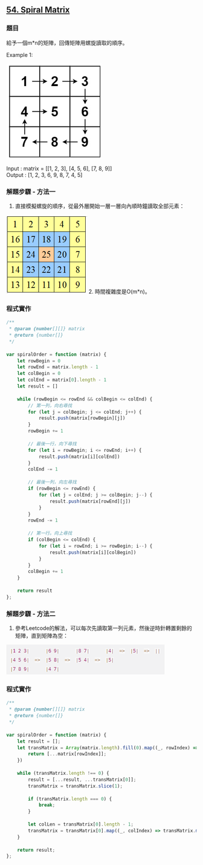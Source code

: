 ## [54. Spiral Matrix](https://leetcode.com/problems/spiral-matrix/description/?envType=study-plan-v2&envId=top-interview-150 "Title")

### 題目
給予一個m*n的矩陣，回傳矩陣用螺旋讀取的順序。

Example 1:  

<img src='../pictures/54.png'>  

Input : matrix = [[1, 2, 3], [4, 5, 6], [7, 8, 9]]  
Output : [1, 2, 3, 6, 9, 8, 7, 4, 5]



### 解題步驟 - 方法一
1. 直接模擬螺旋的順序，從最外層開始一層一層向內順時鐘讀取全部元素：  
<img src="../pictures/54-2.png">
2. 時間複雜度是O(m*n)。


### 程式實作

```javascript
/**
 * @param {number[][]} matrix
 * @return {number[]}
 */

var spiralOrder = function (matrix) {
    let rowBegin = 0
    let rowEnd = matrix.length - 1
    let colBegin = 0
    let colEnd = matrix[0].length - 1
    let result = []

    while (rowBegin <= rowEnd && colBegin <= colEnd) {
        // 第一列，向右尋找
        for (let j = colBegin; j <= colEnd; j++) {
            result.push(matrix[rowBegin][j])
        }
        rowBegin += 1

        // 最後一行，向下尋找
        for (let i = rowBegin; i <= rowEnd; i++) {
            result.push(matrix[i][colEnd])
        }
        colEnd -= 1

        // 最後一列，向左尋找
        if (rowBegin <= rowEnd) {
            for (let j = colEnd; j >= colBegin; j--) {
                result.push(matrix[rowEnd][j])
            }
        }
        rowEnd -= 1

        // 第一行。向上尋找
        if (colBegin <= colEnd) {
            for (let i = rowEnd; i >= rowBegin; i--) {
                result.push(matrix[i][colBegin])
            }
        }
        colBegin += 1
    }

    return result
};
```
### 解題步驟 - 方法二
1. 參考Leetcode的解法，可以每次先讀取第一列元素，然後逆時針轉置剩餘的矩陣，直到矩陣為空：  
<img src="../pictures/54-3.png">


### 程式實作

```javascript
/**
 * @param {number[][]} matrix
 * @return {number[]}
 */

var spiralOrder = function (matrix) {
    let result = [];
    let transMatrix = Array(matrix.length).fill(0).map((_, rowIndex) => {
        return [...matrix[rowIndex]];
    })

    while (transMatrix.length !== 0) {
        result = [...result, ...transMatrix[0]];
        transMatrix = transMatrix.slice(1);

        if (transMatrix.length === 0) {
            break;
        }

        let colLen = transMatrix[0].length - 1;
        transMatrix = transMatrix[0].map((_, colIndex) => transMatrix.map(eachRow => eachRow[colLen - colIndex]));
    }

    return result;
};

```
